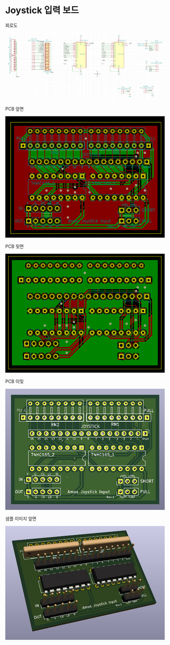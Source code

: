 # Joystick 입력 보드


회로도

![회로도](images/joystick_sch.png)

PCB 앞면

![PCB](images/joystick_pcb_f.png)

PCB 뒷면

![PCB](images/joystick_pcb_b.png)

PCB 이밎

![PCB](images/pcb_image.jpg)

샘플 이미지 앞면

![샘플](images/sample_01.jpg)
